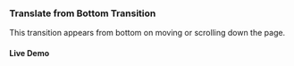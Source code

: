 ### Translate from Bottom Transition
This transition appears from bottom on moving or scrolling down the page.

#### Live Demo
